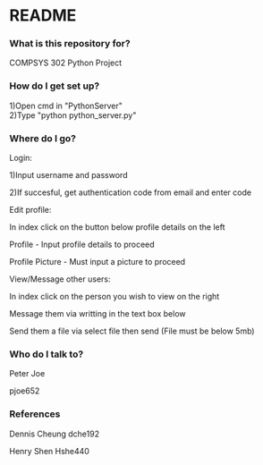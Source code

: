 # README #

### What is this repository for? ###

COMPSYS 302 Python Project

### How do I get set up? ###

1)Open cmd in "PythonServer"  
2)Type "python python_server.py"

### Where do I go? ###

Login:

1)Input username and password

2)If succesful, get authentication code from email and enter code

Edit profile:

In index click on the button below profile details on the left

Profile - Input profile details to proceed

Profile Picture - Must input a picture to proceed

View/Message other users:

In index click on the person you wish to view on the right

Message them via writting in the text box below

Send them a file via select file then send (File must be below 5mb)


### Who do I talk to? ###

Peter Joe

pjoe652

### References ###

Dennis Cheung dche192

Henry Shen Hshe440